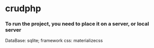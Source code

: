 # crudphp

### To run the project, you need to place it on a server, or local server

DataBase: sqlite;
framework css: materializecss

